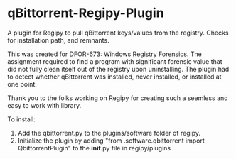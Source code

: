 # qBittorrent-Regipy-Plugin
A plugin for Regipy to pull qBittorrent keys/values from the registry. Checks for installation path, and remnants.

This was created for DFOR-673: Windows Registry Forensics. The assignment required to find a program with significant forensic value that did not fully clean itself out of the registry upon uninstalling. The plugin had to detect whether qBittorrent was installed, never installed, or installed at one point.

Thank you to the folks working on Regipy for creating such a seemless and easy to work with library.


To install:

  1. Add the qbittorrent.py to the plugins/software folder of regipy.
  2. Initialize the plugin by adding "from .software.qbittorrent import QbittorrentPlugin" to the __init__.py file in regipy/plugins
